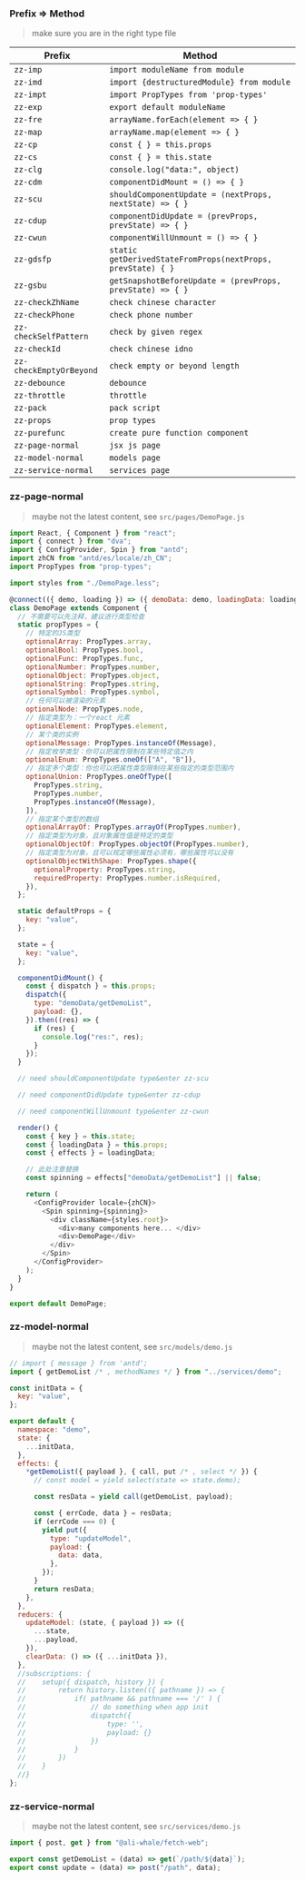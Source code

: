 ### Prefix => Method

> make sure you are in the right type file

| Prefix                  | Method                                                      |
| ----------------------- | ----------------------------------------------------------- |
| `zz-imp`                | `import moduleName from module`                             |
| `zz-imd`                | `import {destructuredModule} from module`                   |
| `zz-impt`               | `import PropTypes from 'prop-types'`                        |
| `zz-exp`                | `export default moduleName`                                 |
| `zz-fre`                | `arrayName.forEach(element => { }`                          |
| `zz-map`                | `arrayName.map(element => { }`                              |
| `zz-cp`                 | `const { } = this.props`                                    |
| `zz-cs`                 | `const { } = this.state`                                    |
| `zz-clg`                | `console.log("data:", object)`                              |
| `zz-cdm`                | `componentDidMount = () => { }`                             |
| `zz-scu`                | `shouldComponentUpdate = (nextProps, nextState) => { }`     |
| `zz-cdup`               | `componentDidUpdate = (prevProps, prevState) => { }`        |
| `zz-cwun`               | `componentWillUnmount = () => { }`                          |
| `zz-gdsfp`              | `static getDerivedStateFromProps(nextProps, prevState) { }` |
| `zz-gsbu`               | `getSnapshotBeforeUpdate = (prevProps, prevState) => { }`   |
| `zz-checkZhName`        | `check chinese character`                                   |
| `zz-checkPhone`         | `check phone number`                                        |
| `zz-checkSelfPattern`   | `check by given regex`                                      |
| `zz-checkId`            | `check chinese idno`                                        |
| `zz-checkEmptyOrBeyond` | `check empty or beyond length`                              |
| `zz-debounce`           | `debounce`                                                  |
| `zz-throttle`           | `throttle`                                                  |
| `zz-pack`               | `pack script`                                               |
| `zz-props`              | `prop types`                                                |
| `zz-purefunc`           | `create pure function component`                            |
| `zz-page-normal`        | `jsx js page`                                               |
| `zz-model-normal`       | `models page`                                               |
| `zz-service-normal`     | `services page`                                             |

### zz-page-normal

> maybe not the latest content, see `src/pages/DemoPage.js`

```javascript
import React, { Component } from "react";
import { connect } from "dva";
import { ConfigProvider, Spin } from "antd";
import zhCN from "antd/es/locale/zh_CN";
import PropTypes from "prop-types";

import styles from "./DemoPage.less";

@connect(({ demo, loading }) => ({ demoData: demo, loadingData: loading }))
class DemoPage extends Component {
  // 不需要可以先注释，建议进行类型检查
  static propTypes = {
    // 特定的JS类型
    optionalArray: PropTypes.array,
    optionalBool: PropTypes.bool,
    optionalFunc: PropTypes.func,
    optionalNumber: PropTypes.number,
    optionalObject: PropTypes.object,
    optionalString: PropTypes.string,
    optionalSymbol: PropTypes.symbol,
    // 任何可以被渲染的元素
    optionalNode: PropTypes.node,
    // 指定类型为：一个react 元素
    optionalElement: PropTypes.element,
    // 某个类的实例
    optionalMessage: PropTypes.instanceOf(Message),
    // 指定枚举类型：你可以把属性限制在某些特定值之内
    optionalEnum: PropTypes.oneOf(["A", "B"]),
    // 指定多个类型：你也可以把属性类型限制在某些指定的类型范围内
    optionalUnion: PropTypes.oneOfType([
      PropTypes.string,
      PropTypes.number,
      PropTypes.instanceOf(Message),
    ]),
    // 指定某个类型的数组
    optionalArrayOf: PropTypes.arrayOf(PropTypes.number),
    // 指定类型为对象，且对象属性值是特定的类型
    optionalObjectOf: PropTypes.objectOf(PropTypes.number),
    // 指定类型为对象，且可以规定哪些属性必须有，哪些属性可以没有
    optionalObjectWithShape: PropTypes.shape({
      optionalProperty: PropTypes.string,
      requiredProperty: PropTypes.number.isRequired,
    }),
  };

  static defaultProps = {
    key: "value",
  };

  state = {
    key: "value",
  };

  componentDidMount() {
    const { dispatch } = this.props;
    dispatch({
      type: "demoData/getDemoList",
      payload: {},
    }).then((res) => {
      if (res) {
        console.log("res:", res);
      }
    });
  }

  // need shouldComponentUpdate type&enter zz-scu

  // need componentDidUpdate type&enter zz-cdup

  // need componentWillUnmount type&enter zz-cwun

  render() {
    const { key } = this.state;
    const { loadingData } = this.props;
    const { effects } = loadingData;

    // 此处注意替换
    const spinning = effects["demoData/getDemoList"] || false;

    return (
      <ConfigProvider locale={zhCN}>
        <Spin spinning={spinning}>
          <div className={styles.root}>
            <div>many components here... </div>
            <div>DemoPage</div>
          </div>
        </Spin>
      </ConfigProvider>
    );
  }
}

export default DemoPage;
```

### zz-model-normal

> maybe not the latest content, see `src/models/demo.js`

```javascript
// import { message } from 'antd';
import { getDemoList /* , methodNames */ } from "../services/demo";

const initData = {
  key: "value",
};

export default {
  namespace: "demo",
  state: {
    ...initData,
  },
  effects: {
    *getDemoList({ payload }, { call, put /* , select */ }) {
      // const model = yield select(state => state.demo);

      const resData = yield call(getDemoList, payload);

      const { errCode, data } = resData;
      if (errCode === 0) {
        yield put({
          type: "updateModel",
          payload: {
            data: data,
          },
        });
      }
      return resData;
    },
  },
  reducers: {
    updateModel: (state, { payload }) => ({
      ...state,
      ...payload,
    }),
    clearData: () => ({ ...initData }),
  },
  //subscriptions: {
  //	setup({ dispatch, history }) {
  //		return history.listen(({ pathname }) => {
  //			if( pathname && pathname === '/' ) {
  //				// do something when app init
  //				dispatch({
  //					type: '',
  //					payload: {}
  //				})
  //			}
  //		})
  //	}
  //}
};
```

### zz-service-normal

> maybe not the latest content, see `src/services/demo.js`

```javascript
import { post, get } from "@ali-whale/fetch-web";

export const getDemoList = (data) => get(`/path/${data}`);
export const update = (data) => post("/path", data);
```

